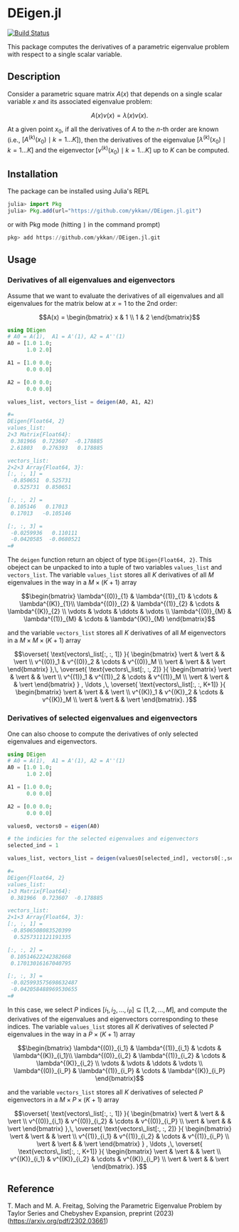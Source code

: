 # DEigen.jl
[![Build Status](https://github.com/ykkan/DEigen.jl/actions/workflows/CI.yml/badge.svg?branch=main)](https://github.com/ykkan/DEigen.jl/actions/workflows/CI.yml?query=branch%3Amain)

This package computes the derivatives of a parametric eigenvalue problem with respect to a single scalar variable.

## Description
Consider a parametric square matrix $A(x)$ that depends on a single scalar variable $x$ and its associated eigenvalue problem:
```math
A(x)v(x) = \lambda(x)v(x). 
```
At a given point $x_0$, if all the derivatives of $A$ to the $n$-th order are known (i.e., $[A^{(k)}(x_0) \mid k=1\ldots K]$), 
then the derivatives of the eigenvalue $[\lambda^{(k)}(x_0) \mid k=1\ldots K]$ and the eigenvector $[v^{(k)}(x_0) \mid k=1\ldots K]$ up to $K$ can be computed. 

## Installation
The package can be installed using Julia's REPL
```julia
julia> import Pkg
julia> Pkg.add(url="https://github.com/ykkan//DEigen.jl.git")
```
or with Pkg mode (hitting `]` in the command prompt)
```julia
pkg> add https://github.com/ykkan//DEigen.jl.git
```

## Usage
### Derivatives of all eigenvalues and eigenvectors
Assume that we want to evaluate the derivatives of all eigenvalues and all eigenvalues for the matrix below at $x=1$ to the 2nd order:
```math
A(x) = 
\begin{bmatrix}
x & 1 \\
1 & 2
\end{bmatrix}
```

```julia
using DEigen
# A0 = A(1),  A1 = A'(1), A2 = A''(1)
A0 = [1.0 1.0;
      1.0 2.0]

A1 = [1.0 0.0;
      0.0 0.0]

A2 = [0.0 0.0;
      0.0 0.0]

values_list, vectors_list = deigen(A0, A1, A2)

#=
DEigen{Float64, 2}
values_list:
2×3 Matrix{Float64}:
 0.381966  0.723607  -0.178885
 2.61803   0.276393   0.178885

vectors_list:
2×2×3 Array{Float64, 3}:
[:, :, 1] =
 -0.850651  0.525731
  0.525731  0.850651

[:, :, 2] =
 0.105146   0.17013
 0.17013   -0.105146

[:, :, 3] =
 -0.0259936   0.110111
 -0.0420585  -0.0680521
=#
```
The `deigen` function return an object of type `DEigen{Float64, 2}`. This obeject can be unpacked to into a tuple of two variables `values_list` and `vectors_list`.
The variable `values_list` stores all $K$ derivatives of all $M$ eigenvalues in the way in a $M\times(K+1)$ array
```math
\begin{bmatrix}
\lambda^{(0)}_{1} & \lambda^{(1)}_{1} & \cdots & \lambda^{(K)}_{1}\\
\lambda^{(0)}_{2} & \lambda^{(1)}_{2} & \cdots & \lambda^{(K)}_{2} \\
\vdots            & \vdots            & \ddots & \vdots  \\
\lambda^{(0)}_{M} & \lambda^{(1)}_{M} & \cdots & \lambda^{(K)}_{M}
\end{bmatrix}
```
and the variable `vectors_list` stores all $K$ derivatives of all $M$ eigenvectors in a $M\times M\times (K+1)$ array
```math
\overset{ \text{vectors\_list[:, :, 1]} }{
  \begin{bmatrix}
  \vert & \vert &        & \vert \\
  v^{(0)}_1   & v^{(0)}_2   & \cdots & v^{(0)}_M   \\
  \vert & \vert &        & \vert
  \end{bmatrix}
},\,
\overset{ \text{vectors\_list[:, :, 2]} }{
\begin{bmatrix}
  \vert & \vert &        & \vert \\
  v^{(1)}_1   & v^{(1)}_2   & \cdots & v^{(1)}_M   \\
  \vert & \vert &        & \vert
\end{bmatrix}
}
,
\ldots
,\,
\overset{ \text{vectors\_list[:, :, K+1]} }{
  \begin{bmatrix}
  \vert & \vert &        & \vert \\
  v^{(K)}_1   & v^{(K)}_2   & \cdots & v^{(K)}_M   \\
  \vert & \vert &        & \vert
\end{bmatrix}.
}
```


### Derivatives of selected eigenvalues and eigenvectors
One can also choose to compute the derivatives of only selected eigenvalues and eigenvectors.
```julia
using DEigen
# A0 = A(1),  A1 = A'(1), A2 = A''(1)
A0 = [1.0 1.0;
      1.0 2.0]

A1 = [1.0 0.0;
      0.0 0.0]

A2 = [0.0 0.0;
      0.0 0.0]

values0, vectors0 = eigen(A0)

# the indicies for the selected eigenvalues and eigenvectors
selected_ind = 1

values_list, vectors_list = deigen(values0[selected_ind], vectors0[:,selected_ind], A0, A1, A2)

#=
DEigen{Float64, 2}
values_list:
1×3 Matrix{Float64}:
 0.381966  0.723607  -0.178885

vectors_list:
2×1×3 Array{Float64, 3}:
[:, :, 1] =
 -0.8506508083520399
  0.5257311121191335

[:, :, 2] =
 0.10514622242382668
 0.17013016167040795

[:, :, 3] =
 -0.025993575698632487
 -0.042058488969530655
=#
```
In this case, we select $P$ indices $[i_1,i_2,\ldots,i_P] \subseteq [1,2,\ldots,M]$, and compute the derivatives of the eigenvalues and eigenvectors corresponding to these indices.
The variable `values_list` stores all $K$ derivatives of selected $P$ eigenvalues in the way in a $P\times(K+1)$ array
```math
\begin{bmatrix}
\lambda^{(0)}_{i_1} & \lambda^{(1)}_{i_1} & \cdots & \lambda^{(K)}_{i_1}\\
\lambda^{(0)}_{i_2} & \lambda^{(1)}_{i_2} & \cdots & \lambda^{(K)}_{i_2} \\
\vdots            & \vdots            & \ddots & \vdots  \\
\lambda^{(0)}_{i_P} & \lambda^{(1)}_{i_P} & \cdots & \lambda^{(K)}_{i_P}
\end{bmatrix}
```
and the variable `vectors_list` stores all $K$ derivatives of selected $P$ eigenvectors in a $M\times P\times (K+1)$ array
```math
\overset{ \text{vectors\_list[:, :, 1]} }{
  \begin{bmatrix}
  \vert & \vert &        & \vert \\
  v^{(0)}_{i_1}   & v^{(0)}_{i_2}   & \cdots & v^{(0)}_{i_P}   \\
  \vert & \vert &        & \vert
  \end{bmatrix}
},\,
\overset{ \text{vectors\_list[:, :, 2]} }{
\begin{bmatrix}
  \vert & \vert &        & \vert \\
  v^{(1)}_{i_1}   & v^{(1)}_{i_2}   & \cdots & v^{(1)}_{i_P}   \\
  \vert & \vert &        & \vert
\end{bmatrix}
}
,
\ldots
,\,
\overset{ \text{vectors\_list[:, :, K+1]} }{
  \begin{bmatrix}
  \vert & \vert &        & \vert \\
  v^{(K)}_{i_1}   & v^{(K)}_{i_2}   & \cdots & v^{(K)}_{i_P}   \\
  \vert & \vert &        & \vert
\end{bmatrix}.
}
```

## Reference
T. Mach and M. A. Freitag, Solving the Parametric Eigenvalue Problem by Taylor Series and Chebyshev Expansion, preprint (2023)
(https://arxiv.org/pdf/2302.03661)
